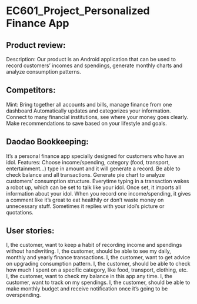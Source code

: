 # EC601_Project_Personalized Finance App

## Product review: 
Description: Our product is an Android application that can be used to record customers’ incomes and spendings, generate monthly charts and analyze consumption patterns.

## Competitors:
Mint:
Bring together all accounts and bills, manage finance from one dashboard 
Automatically updates and categorizes your information.
Connect to  many financial institutions, see where your money goes clearly.
Make recommendations to save based on your lifestyle and goals.

## Daodao Bookkeeping:
It’s a personal finance app specially designed for customers who have an idol.
Features:
Choose income/spending, category (food, transport, entertainment…) type in amount and it will generate a record.
Be able to check balance and all transactions.
Generate pie chart to analyze customers’ consumption structure.
Everytime typing in a transaction wakes a robot up, which can be set to talk like your idol. Once set, it imports all information about your idol. When you record one income/spending, it gives a comment like it’s great to eat healthily or don’t waste money on unnecessary stuff. Sometimes it replies with your idol’s picture or quotations.

## User stories:
I, the customer, want to keep a habit of recording income and spendings without handwriting.
I, the customer, should be able to see my daily, monthly and yearly finance transactions.
I, the customer, want to get advice on upgrading consumption pattern.
I, the customer, should be able to check how much I spent on  a specific category, like food, transport, clothing, etc.
I, the customer,  want to check my balance in this app any time.
I, the customer, want to track on my spendings.
I, the customer, should be able to make monthly budget and receive notification once it’s  going to be overspending.


